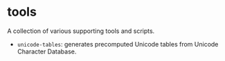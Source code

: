 tools
=====

A collection of various supporting tools and scripts.

- `unicode-tables`: generates precomputed Unicode tables from Unicode Character Database.

